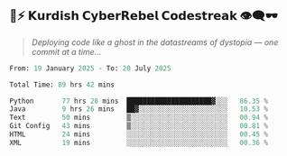 ## 🧠⚡ 𝗞𝘂𝗿𝗱𝗶𝘀𝗵 𝗖𝘆𝗯𝗲𝗿𝗥𝗲𝗯𝗲𝗹 𝗖𝗼𝗱𝗲𝘀𝘁𝗿𝗲𝗮𝗸 👁️‍🗨️🕶️  
> *Deploying code like a ghost in the datastreams of dystopia — one commit at a time...*  

<!--START_SECTION:waka-->

```python
From: 19 January 2025 - To: 20 July 2025

Total Time: 89 hrs 42 mins

Python       77 hrs 28 mins  █████████████████████▓░░░   86.35 %
Java         9 hrs 26 mins   ██▓░░░░░░░░░░░░░░░░░░░░░░   10.53 %
Text         50 mins         ▒░░░░░░░░░░░░░░░░░░░░░░░░   00.94 %
Git Config   43 mins         ▒░░░░░░░░░░░░░░░░░░░░░░░░   00.81 %
HTML         24 mins         ░░░░░░░░░░░░░░░░░░░░░░░░░   00.45 %
XML          19 mins         ░░░░░░░░░░░░░░░░░░░░░░░░░   00.36 %
```

<!--END_SECTION:waka-->
